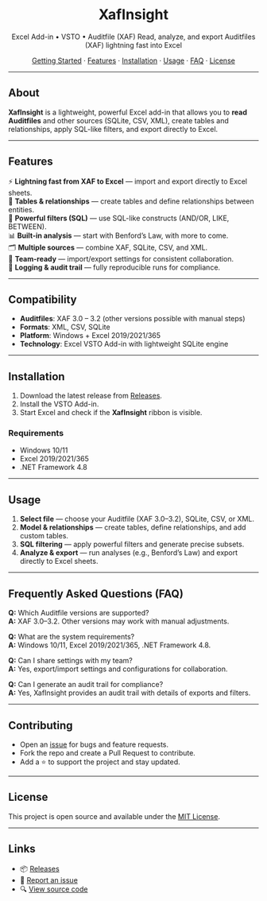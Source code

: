 <h1 align="center">XafInsight</h1>

<p align="center">
  Excel Add-in • VSTO • Auditfile (XAF)  
  Read, analyze, and export Auditfiles (XAF) lightning fast into Excel
</p>

<p align="center">
  <a href="#getting-started">Getting Started</a> ·
  <a href="#features">Features</a> ·
  <a href="#installation">Installation</a> ·
  <a href="#usage">Usage</a> ·
  <a href="#faq">FAQ</a> ·
  <a href="#license">License</a>
</p>

---

## About
**XafInsight** is a lightweight, powerful Excel add-in that allows you to **read Auditfiles** and other sources (SQLite, CSV, XML), create tables and relationships, apply SQL-like filters, and export directly to Excel.  

---

## Features
⚡ **Lightning fast from XAF to Excel** — import and export directly to Excel sheets.  
🧩 **Tables & relationships** — create tables and define relationships between entities.  
🔎 **Powerful filters (SQL)** — use SQL-like constructs (AND/OR, LIKE, BETWEEN).  
📊 **Built-in analysis** — start with Benford’s Law, with more to come.  
🗂️ **Multiple sources** — combine XAF, SQLite, CSV, and XML.  
👥 **Team-ready** — import/export settings for consistent collaboration.  
🧾 **Logging & audit trail** — fully reproducible runs for compliance.  

---

## Compatibility
- **Auditfiles**: XAF 3.0 – 3.2 (other versions possible with manual steps)  
- **Formats**: XML, CSV, SQLite  
- **Platform**: Windows + Excel 2019/2021/365  
- **Technology**: Excel VSTO Add-in with lightweight SQLite engine  

---

## Installation
1. Download the latest release from [Releases](https://github.com/XafInsight/XafInsight/releases).  
2. Install the VSTO Add-in.  
3. Start Excel and check if the **XafInsight** ribbon is visible.  

### Requirements
- Windows 10/11  
- Excel 2019/2021/365  
- .NET Framework 4.8  

---

## Usage
1. **Select file** — choose your Auditfile (XAF 3.0–3.2), SQLite, CSV, or XML.  
2. **Model & relationships** — create tables, define relationships, and add custom tables.  
3. **SQL filtering** — apply powerful filters and generate precise subsets.  
4. **Analyze & export** — run analyses (e.g., Benford’s Law) and export directly to Excel sheets.  

---

## Frequently Asked Questions (FAQ)
**Q:** Which Auditfile versions are supported?  
**A:** XAF 3.0–3.2. Other versions may work with manual adjustments.

**Q:** What are the system requirements?  
**A:** Windows 10/11, Excel 2019/2021/365, .NET Framework 4.8.

**Q:** Can I share settings with my team?  
**A:** Yes, export/import settings and configurations for collaboration.

**Q:** Can I generate an audit trail for compliance?  
**A:** Yes, XafInsight provides an audit trail with details of exports and filters.

---

## Contributing
- Open an [issue](https://github.com/XafInsight/XafInsight/issues) for bugs and feature requests.  
- Fork the repo and create a Pull Request to contribute.  
- Add a ⭐ to support the project and stay updated.

---

## License
This project is open source and available under the [MIT License](https://github.com/XafInsight/XafInsight/blob/main/LICENSE).

---

## Links
- 📦 [Releases](https://github.com/XafInsight/XafInsight/releases)  
- 🐞 [Report an issue](https://github.com/XafInsight/XafInsight/issues)  
- 🔍 [View source code](https://github.com/XafInsight/XafInsight)  

